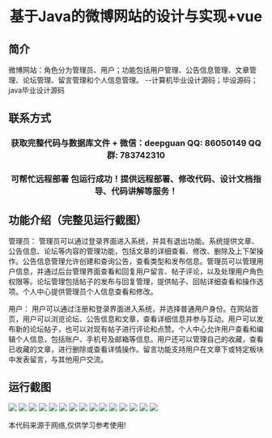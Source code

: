 <p><h1 align="center">基于Java的微博网站的设计与实现+vue</h1></p>

## 简介
微博网站：角色分为管理员、用户；功能包括用户管理、公告信息管理、文章管理、论坛管理、留言管理和个人信息管理。    --计算机毕业设计源码；毕设源码；java毕业设计源码


## 联系方式
<p><h3 align="center">获取完整代码与数据库文件 + 微信：deepguan QQ: 86050149 QQ群: 783742310</h3></p>
<p><h3 align="center">可帮忙远程部署 包运行成功！提供远程部署、修改代码、设计文档指导、代码讲解等服务！</h3></p>

## 功能介绍（完整见运行截图）
管理员： 管理员可以通过登录界面进入系统，并具有退出功能。系统提供文章、公告信息、论坛等内容的管理功能，包括文章的详细查看、修改、删除及上下架操作。公告信息管理允许创建和查询公告，查看类型和发布信息。管理员可以管理用户信息，并通过后台管理界面查看和回复用户留言、帖子评论，以及处理用户角色权限等。论坛管理包括帖子的发布与回复管理，提供帖子、回帖详细查看和操作选项。个人中心提供管理员个人信息查看和修改。

用户： 用户可以通过注册和登录界面进入系统，并选择普通用户身份。在网站首页，用户可以浏览论坛、公告信息和文章，查看详细信息并参与互动。用户可以发布新的论坛帖子，也可以对现有帖子进行评论和点赞。个人中心允许用户查看和编辑个人信息，包括账户、手机号及邮箱等信息。用户还可以管理自己的收藏，查看已收藏的文章，进行删除或查看详情操作。留言功能支持用户在文章下或特定板块中发表留言，与其他用户交流。


## 运行截图
![](https://bs-1329754181.cos.ap-shanghai.myqcloud.com/ssm/WeiboWebsite1/img/001.jpg)
![](https://bs-1329754181.cos.ap-shanghai.myqcloud.com/ssm/WeiboWebsite1/img/002.jpg)
![](https://bs-1329754181.cos.ap-shanghai.myqcloud.com/ssm/WeiboWebsite1/img/003.jpg)
![](https://bs-1329754181.cos.ap-shanghai.myqcloud.com/ssm/WeiboWebsite1/img/004.jpg)
![](https://bs-1329754181.cos.ap-shanghai.myqcloud.com/ssm/WeiboWebsite1/img/005.jpg)
![](https://bs-1329754181.cos.ap-shanghai.myqcloud.com/ssm/WeiboWebsite1/img/006.jpg)
![](https://bs-1329754181.cos.ap-shanghai.myqcloud.com/ssm/WeiboWebsite1/img/007.jpg)
![](https://bs-1329754181.cos.ap-shanghai.myqcloud.com/ssm/WeiboWebsite1/img/008.jpg)
![](https://bs-1329754181.cos.ap-shanghai.myqcloud.com/ssm/WeiboWebsite1/img/009.jpg)
![](https://bs-1329754181.cos.ap-shanghai.myqcloud.com/ssm/WeiboWebsite1/img/010.jpg)
![](https://bs-1329754181.cos.ap-shanghai.myqcloud.com/ssm/WeiboWebsite1/img/011.jpg)
![](https://bs-1329754181.cos.ap-shanghai.myqcloud.com/ssm/WeiboWebsite1/img/012.jpg)
![](https://bs-1329754181.cos.ap-shanghai.myqcloud.com/ssm/WeiboWebsite1/img/013.jpg)
![](https://bs-1329754181.cos.ap-shanghai.myqcloud.com/ssm/WeiboWebsite1/img/014.jpg)
![](https://bs-1329754181.cos.ap-shanghai.myqcloud.com/ssm/WeiboWebsite1/img/015.jpg)

<p>本代码来源于网络,仅供学习参考使用!</p>
